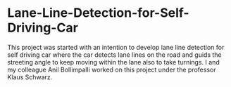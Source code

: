 # Lane-Line-Detection-for-Self-Driving-Car 

This project was started with an intention to develop lane line detection for self driving car where the car detects lane lines on the road and guids the streeting angle to keep moving within the lane also to take turnings. I and my colleague Anil Bollimpalli worked on this project under the professor Klaus Schwarz. 
